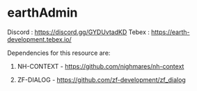 # earthAdmin


Discord : https://discord.gg/GYDUvtadKD
Tebex : https://earth-development.tebex.io/

Dependencies for this resource are: 

1. NH-CONTEXT - https://github.com/nighmares/nh-context

2. ZF-DIALOG - https://github.com/zf-development/zf_dialog
